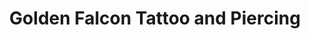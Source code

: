 ---
title: "Golden Falcon Tattoo and Piercing"
url: /chapel-hill/golden-falcon-tattoo-and-piercing/
shop: tattoo
---